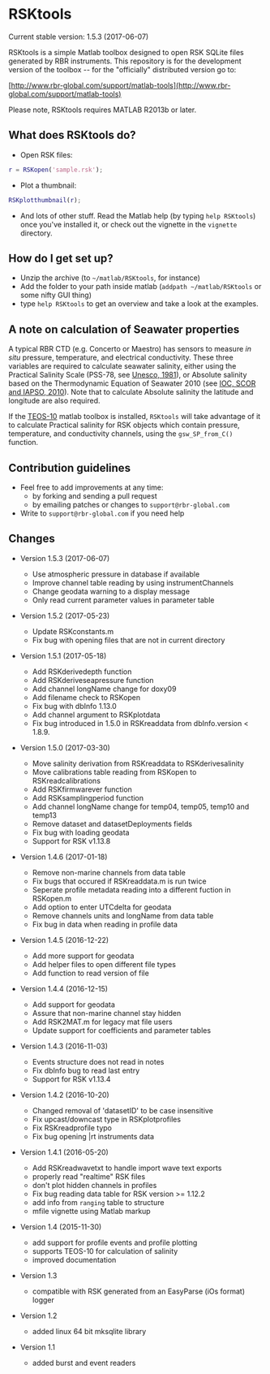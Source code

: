 # RSKtools

Current stable version: 1.5.3 (2017-06-07)

RSKtools is a simple Matlab toolbox designed to open RSK SQLite files generated 
by RBR instruments. This repository is for the development version of
the toolbox -- for the "officially" distributed version go to:

[http://www.rbr-global.com/support/matlab-tools](http://www.rbr-global.com/support/matlab-tools)

Please note, RSKtools requires MATLAB R2013b or later.

## What does RSKtools do?

* Open RSK files:
```matlab
r = RSKopen('sample.rsk');
```

* Plot a thumbnail:
```matlab
RSKplotthumbnail(r);
```

* And lots of other stuff.  Read the Matlab help (by typing `help RSKtools`) once you've installed it, or check out the vignette in the `vignette` directory.

## How do I get set up?

* Unzip the archive (to `~/matlab/RSKtools`, for instance)
* Add the folder to your path inside matlab (`addpath
  ~/matlab/RSKtools` or some nifty GUI thing)
* type `help RSKtools` to get an overview and take a look at the examples.

## A note on calculation of Seawater properties

A typical RBR CTD (e.g. Concerto or Maestro) has sensors to measure *in situ* pressure, temperature, and electrical conductivity. These three variables are required to calculate seawater salinity, either using the Practical Salinity Scale (PSS-78, see [Unesco, 1981](http://unesdoc.unesco.org/images/0004/000461/046148eb.pdf)), or Absolute salinity based on the Thermodynamic Equation of Seawater 2010 (see [IOC, SCOR and IAPSO, 2010](http://www.teos-10.org)). Note that to calculate Absolute salinity the latitude and longitude are also required.

If the [TEOS-10](http://www.teos-10.org/software.htm) matlab toolbox is installed, `RSKtools` will take advantage of it to calculate Practical salinity for RSK objects which contain pressure, temperature, and conductivity channels, using the `gsw_SP_from_C()` function.

## Contribution guidelines

* Feel free to add improvements at any time:
    * by forking and sending a pull request
    * by emailing patches or changes to `support@rbr-global.com`
* Write to `support@rbr-global.com` if you need help

## Changes
* Version 1.5.3 (2017-06-07)
    - Use atmospheric pressure in database if available
    - Improve channel table reading by using instrumentChannels
    - Change geodata warning to a display message
    - Only read current parameter values in parameter table

* Version 1.5.2 (2017-05-23)
    - Update RSKconstants.m
    - Fix bug with opening files that are not in current directory

* Version 1.5.1 (2017-05-18)
    - Add RSKderivedepth function
    - Add RSKderiveseapressure function
    - Add channel longName change for doxy09
    - Add filename check to RSKopen
    - Fix bug with dbInfo 1.13.0
    - Add channel argument to RSKplotdata
    - Fix bug introduced in 1.5.0 in RSKreaddata from dbInfo.version < 1.8.9.

* Version 1.5.0 (2017-03-30)
    - Move salinity derivation from RSKreaddata to RSKderivesalinity
    - Move calibrations table reading from RSKopen to RSKreadcalibrations
    - Add RSKfirmwarever function
    - Add RSKsamplingperiod function
    - Add channel longName change for temp04, temp05, temp10 and temp13
    - Remove dataset and datasetDeployments fields
    - Fix bug with loading geodata
    - Support for RSK v1.13.8


* Version 1.4.6 (2017-01-18)
    - Remove non-marine channels from data table
    - Fix bugs that occured if RSKreaddata.m is run twice
    - Seperate profile metadata reading into a different fuction in RSKopen.m
    - Add option to enter UTCdelta for geodata
    - Remove channels units and longName from data table
    - Fix bug in data when reading in profile data


* Version 1.4.5 (2016-12-22)
    - Add more support for geodata
    - Add helper files to open different file types
    - Add function to read version of file


* Version 1.4.4 (2016-12-15)
    - Add support for geodata
    - Assure that non-marine channel stay hidden
    - Add RSK2MAT.m for legacy mat file users
    - Update support for coefficients and parameter tables


* Version 1.4.3 (2016-11-03)
    - Events structure does not read in notes
    - Fix dbInfo bug to read last entry
    - Support for RSK v1.13.4


* Version 1.4.2 (2016-10-20)
    - Changed removal of 'datasetID' to be case insensitive
    - Fix upcast/downcast type in RSKplotprofiles
    - Fix RSKreadprofile typo
    - Fix bug opening |rt instruments data


* Version 1.4.1 (2016-05-20)
    - Add RSKreadwavetxt to handle import wave text exports	
    - properly read "realtime" RSK files
    - don't plot hidden channels in profiles
    - Fix bug reading data table for RSK version >= 1.12.2
    - add info from `ranging` table to structure
    - mfile vignette using Matlab markup
  

* Version 1.4 (2015-11-30)
    - add support for profile events and profile plotting
    - supports TEOS-10 for calculation of salinity
    - improved documentation
  

* Version 1.3
    - compatible with RSK generated from an EasyParse (iOs format) logger


* Version 1.2

    - added linux 64 bit mksqlite library


* Version 1.1

    - added burst and event readers

